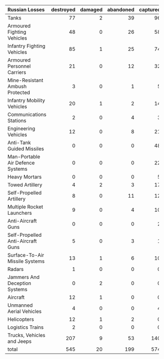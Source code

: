 | Russian Losses                    |   destroyed |   damaged |   abandoned |   captured |   total |
|:----------------------------------|------------:|----------:|------------:|-----------:|--------:|
| Tanks                             |          77 |         2 |          39 |         96 |     214 |
| Armoured Fighting Vehicles        |          48 |         0 |          26 |         58 |     132 |
| Infantry Fighting Vehicles        |          85 |         1 |          25 |         74 |     185 |
| Armoured Personnel Carriers       |          21 |         0 |          12 |         32 |      65 |
| Mine-Resistant Ambush Protected   |           3 |         0 |           1 |          5 |       9 |
| Infantry Mobility Vehicles        |          20 |         1 |           2 |         14 |      37 |
| Communications Stations           |           2 |         0 |           4 |          3 |       9 |
| Engineering Vehicles              |          12 |         0 |           8 |         21 |      41 |
| Anti-Tank Guided Missiles         |           0 |         0 |           0 |         48 |      48 |
| Man-Portable Air Defence Systems  |           0 |         0 |           0 |         22 |      22 |
| Heavy Mortars                     |           0 |         0 |           0 |          5 |       5 |
| Towed Artillery                   |           4 |         2 |           3 |         17 |      26 |
| Self-Propelled Artillery          |           8 |         0 |          11 |         12 |      31 |
| Multiple Rocket Launchers         |           9 |         0 |           4 |         10 |      23 |
| Anti-Aircraft Guns                |           0 |         0 |           0 |          2 |       2 |
| Self-Propelled Anti-Aircraft Guns |           5 |         0 |           3 |          1 |       9 |
| Surface-To-Air Missile Systems    |          13 |         1 |           6 |         10 |      30 |
| Radars                            |           1 |         0 |           0 |          0 |       1 |
| Jammers And Deception Systems     |           0 |         2 |           0 |          0 |       2 |
| Aircraft                          |          12 |         1 |           0 |          0 |      13 |
| Unmanned Aerial Vehicles          |           4 |         0 |           0 |          4 |       8 |
| Helicopters                       |          12 |         1 |           2 |          0 |      15 |
| Logistics Trains                  |           2 |         0 |           0 |          0 |       2 |
| Trucks, Vehicles and Jeeps        |         207 |         9 |          53 |        140 |     409 |
| total                             |         545 |        20 |         199 |        574 |    1338 |